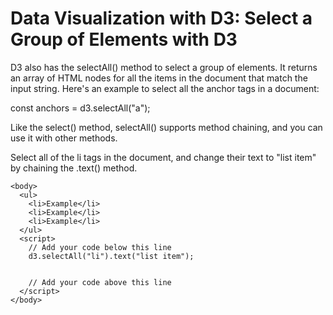 # Data Visualization with D3: Select a Group of Elements with D3
D3 also has the selectAll() method to select a group of elements. It returns an array of HTML nodes for all the items in the document that match the input string. Here's an example to select all the anchor tags in a document:

const anchors = d3.selectAll("a");

Like the select() method, selectAll() supports method chaining, and you can use it with other methods.


Select all of the li tags in the document, and change their text to "list item" by chaining the .text() method.
```
<body>
  <ul>
    <li>Example</li>
    <li>Example</li>
    <li>Example</li>
  </ul>
  <script>
    // Add your code below this line
    d3.selectAll("li").text("list item");
    
    
    // Add your code above this line
  </script>
</body>
```